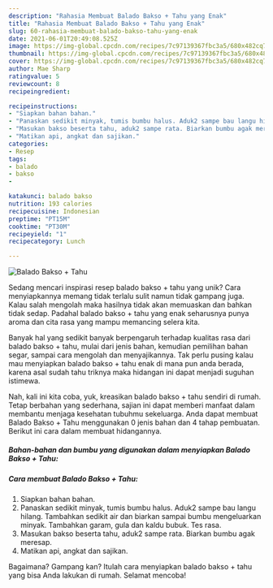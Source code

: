```yaml
---
description: "Rahasia Membuat Balado Bakso + Tahu yang Enak"
title: "Rahasia Membuat Balado Bakso + Tahu yang Enak"
slug: 60-rahasia-membuat-balado-bakso-tahu-yang-enak
date: 2021-06-01T20:49:08.525Z
image: https://img-global.cpcdn.com/recipes/7c97139367fbc3a5/680x482cq70/balado-bakso-tahu-foto-resep-utama.jpg
thumbnail: https://img-global.cpcdn.com/recipes/7c97139367fbc3a5/680x482cq70/balado-bakso-tahu-foto-resep-utama.jpg
cover: https://img-global.cpcdn.com/recipes/7c97139367fbc3a5/680x482cq70/balado-bakso-tahu-foto-resep-utama.jpg
author: Mae Sharp
ratingvalue: 5
reviewcount: 8
recipeingredient:

recipeinstructions:
- "Siapkan bahan bahan."
- "Panaskan sedikit minyak, tumis bumbu halus. Aduk2 sampe bau langu hilang. Tambahkan sedikit air dan biarkan sampai bumbu mengeluarkan minyak. Tambahkan garam, gula dan kaldu bubuk. Tes rasa."
- "Masukan bakso beserta tahu, aduk2 sampe rata. Biarkan bumbu agak meresap."
- "Matikan api, angkat dan sajikan."
categories:
- Resep
tags:
- balado
- bakso
- 

katakunci: balado bakso  
nutrition: 193 calories
recipecuisine: Indonesian
preptime: "PT15M"
cooktime: "PT30M"
recipeyield: "1"
recipecategory: Lunch

---
```



![Balado Bakso + Tahu](https://img-global.cpcdn.com/recipes/7c97139367fbc3a5/680x482cq70/balado-bakso-tahu-foto-resep-utama.jpg)

Sedang mencari inspirasi resep balado bakso + tahu yang unik? Cara menyiapkannya memang tidak terlalu sulit namun tidak gampang juga. Kalau salah mengolah maka hasilnya tidak akan memuaskan dan bahkan tidak sedap. Padahal balado bakso + tahu yang enak seharusnya punya aroma dan cita rasa yang mampu memancing selera kita.

Banyak hal yang sedikit banyak berpengaruh terhadap kualitas rasa dari balado bakso + tahu, mulai dari jenis bahan, kemudian pemilihan bahan segar, sampai cara mengolah dan menyajikannya. Tak perlu pusing kalau mau menyiapkan balado bakso + tahu enak di mana pun anda berada, karena asal sudah tahu triknya maka hidangan ini dapat menjadi suguhan istimewa.




Nah, kali ini kita coba, yuk, kreasikan balado bakso + tahu sendiri di rumah. Tetap berbahan yang sederhana, sajian ini dapat memberi manfaat dalam membantu menjaga kesehatan tubuhmu sekeluarga. Anda dapat membuat Balado Bakso + Tahu menggunakan 0 jenis bahan dan 4 tahap pembuatan. Berikut ini cara dalam membuat hidangannya.

<!--inarticleads1-->

##### Bahan-bahan dan bumbu yang digunakan dalam menyiapkan Balado Bakso + Tahu:





<!--inarticleads2-->

##### Cara membuat Balado Bakso + Tahu:

1. Siapkan bahan bahan.
1. Panaskan sedikit minyak, tumis bumbu halus. Aduk2 sampe bau langu hilang. Tambahkan sedikit air dan biarkan sampai bumbu mengeluarkan minyak. Tambahkan garam, gula dan kaldu bubuk. Tes rasa.
1. Masukan bakso beserta tahu, aduk2 sampe rata. Biarkan bumbu agak meresap.
1. Matikan api, angkat dan sajikan.




Bagaimana? Gampang kan? Itulah cara menyiapkan balado bakso + tahu yang bisa Anda lakukan di rumah. Selamat mencoba!
